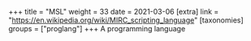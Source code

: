 +++
title = "MSL"
weight = 33
date = 2021-03-06
[extra]
link = "https://en.wikipedia.org/wiki/MIRC_scripting_language"
[taxonomies]
groups = ["proglang"]
+++
A programming language

